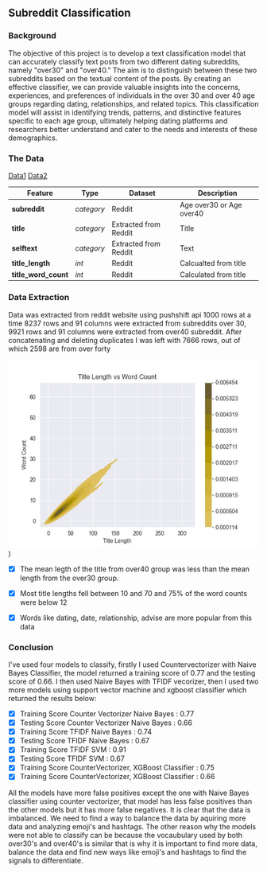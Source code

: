 ## Subreddit Classification

### Background

The objective of this project is to develop a text classification model that can accurately classify text posts from two different dating subreddits, namely "over30" and "over40." The aim is to distinguish between these two subreddits based on the textual content of the posts. By creating an effective classifier, we can provide valuable insights into the concerns, experiences, and preferences of individuals in the over 30 and over 40 age groups regarding dating, relationships, and related topics. This classification model will assist in identifying trends, patterns, and distinctive features specific to each age group, ultimately helping dating platforms and researchers better understand and cater to the needs and interests of these demographics.

### The Data


[Data1](https://www.reddit.com/r/datingoverthirty/)
[Data2](https://www.reddit.com/r/datingoverforty/)

|Feature|Type|Dataset|Description|
|---|---|---|---|
|**subreddit**|*category*|Reddit|Age over30 or Age over40|
|**title**|*category*|Extracted from Reddit|Title|
|**selftext**|*category*|Extracted from Reddit|Text|
|**title_length**|*int*|Reddit|Calcualted from title|
|**title_word_count**|*int*|Reddit|Calculated from title|

### Data Extraction

Data was extracted from reddit website using pushshift api 1000 rows at a time 8237 rows and 91 columns were extracted from subreddits over 30, 9921 rows and 91 columns were extracted from over40 subreddit. After concatenating and deleting duplicates I was left with 7666 rows, out of which 2598 are from over forty

![kde](./images/kde.jpg))

- [x] The mean legth of the title from over40 group  was less than the mean length from the over30 group.

- [x] Most title lengths fell between 10 and 70 and 75% of the word counts were below 12
- [x] Words like dating, date, relationship, advise are more popular from this data

### Conclusion

I've used four models to classify, firstly I used Countervectorizer with Naive Bayes Classifier, the model returned a training score of 0.77 and the testing score of 0.66. I then used Naive Bayes with TFIDF vecorizer, then I used two more models using support vector machine and xgboost classifier which returned the results below:


- [x] Training Score Counter Vectorizer Naive Bayes : 0.77             
- [x] Testing Score Counter Vectorizer Naive Bayes : 0.66
- [x] Training Score TFIDF Naive Bayes : 0.74
- [x] Testing Score TFIDF Naive Bayes : 0.67
- [x] Training Score TFIDF SVM : 0.91
- [x] Testing Score TFIDF SVM : 0.67
- [x] Training Score CounterVectorizer, XGBoost Classifier : 0.75
- [x] Training Score CounterVectorizer, XGBoost Classifier : 0.66

All the models have more false positives except the one with Naive Bayes classifier using counter vectorizer, that model has less false positives than the other models but it has more false negatives. It is clear that the data is imbalanced. We need to find a way to balance the data by aquiring more data and analyzing emoji's and hashtags. The other reason why the models were not able to classify can be because the vocaubulary used by both over30's and over40's is similar that is why it is important to find more data, balance the data and find new ways like emoji's and hashtags to find the signals to differentiate.